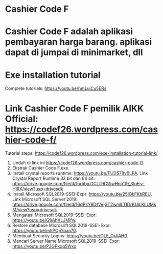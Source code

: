 # Cashier Code F
Cashier Code F adalah aplikasi pembayaran harga barang. aplikasi dapat di jumpai di minimarket, dll
=================================================================================================
Exe installation tutorial
=========================
Complete tutorials: https://youtu.be/hmLuiCu5ERs

Link Cashier Code F pemilik AIKK Official:
https://codef26.wordpress.com/cashier-code-f/
================================================================================================
Tutorial steps: https://codef26.wordpress.com/exe-installation-tutorial-link/

1. Unduh di link ini https://codef26.wordpress.com/cashier-code-f/
2. Ekstrak Cashier Code F.exe.
3. Install crystal reports runtime: https://youtu.be/FUDS78v6LPA.
Link Crystal Report Runtime 32 bit dan 64 bit:
https://drive.google.com/file/d/1ur5bjcGCLT9CWwHno1t9_3IqEiy-HjRX/view?usp=drivesdk
4. Install Microsoft SQL2019-SSEI-Expr: https://youtu.be/25lGkFKbREU.
Link Microsoft SQL Server 2019:
https://drive.google.com/file/d/16dPkY8D1VejGT2wmlLTIDrKUlLKLUMsM/view?usp=drivesdk
5. Mengatasi Microsoft SQL2019-SSEI-Expr: https://youtu.be/G9AhXLJMjfw.
6. Restore database Microsoft SQL2019-SSEI-Expr: https://youtu.be/mhPOpYoao70.
7. Membuat Security Logins: https://youtu.be/OLE_OiJiAH0.
8. Mencari Server Name Microsoft SQL2019-SSEI-Expr: https://youtu.be/P3GPkcq5Wxo
